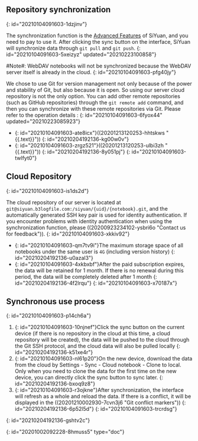 ## Repository synchronization
{: id="20210104091603-1dzjinv"}

The synchronization function is the [Advanced Features](https://b3log.org/siyuan/en/advanced_features.html) of SiYuan, and you need to pay to use it. After clicking the sync button on the interface, SiYuan will synchronize data through `git pull` and `git push`.
{: id="20210104091603-5xeizyz" updated="20210223100858"}

#Note#: WebDAV notebooks will not be synchronized because the WebDAV server itself is already in the cloud.
{: id="20210104091603-pfg40jy"}

We chose to use Git for version management not only because of the power and stability of Git, but also because it is open. So using our server cloud repository is not the only option. You can add other remote repositories (such as GitHub repositories) through the `git remote add` command, and then you can synchronize with these remote repositories via Git. Please refer to the operation details :
{: id="20210104091603-6fyox44" updated="20210223085923"}

* {: id="20210104091603-ate8icx"}((20201213120253-hhtskws "{{.text}}"))
  {: id="20210204192136-kg00w0v"}
* {: id="20210104091603-zrgz521"}((20201213120253-ulbi3zh "{{.text}}"))
  {: id="20210204192136-8y051pj"}
{: id="20210104091603-twlfyt0"}

## Cloud Repository
{: id="20210104091603-is1ds2d"}

The cloud repository of our server is located at `git@siyuan.b3logfile.com:/siyuan/{uid}/{notebook}.git`, and the automatically generated SSH key pair is used for identity authentication. If you encounter problems with identity authentication when using the synchronization function, please ((20200923234102-ysbri6o "Contact us for feedback")).
{: id="20210104091603-xkkiv92"}

* {: id="20210104091603-qm7tv9i"}The maximum storage space of all notebooks under the same user is `4G` (including version history)
  {: id="20210204192136-u0azal3"}
* {: id="20210104091603-4xkbxbf"}After the paid subscription expires, the data will be retained for 1 month. If there is no renewal during this period, the data will be completely deleted after 1 month
  {: id="20210204192136-4f2lrqu"}
{: id="20210104091603-x70187x"}

## Synchronous use process
{: id="20210104091603-p14ch6a"}

1. {: id="20210104091603-10njnef"}Click the sync button on the current device (if there is no repository in the cloud at this time, a cloud repository will be created), the data will be pushed to the cloud through the Git SSH protocol, and the cloud data will also be pulled locally
   {: id="20210204192136-k51xe4r"}
2. {: id="20210104091603-nl61p20"}On the new device, download the data from the cloud by Settings - Sync - Cloud notebook - Clone to local. Only when you need to clone the data for the first time on the new device, you can directly click the sync button to sync later.
   {: id="20210204192136-bxoq9z8"}
3. {: id="20210104091603-r3ojkne"}After synchronization, the interface will refresh as a whole and reload the data. If there is a conflict, it will be displayed in the ((20201210002930-7cvn3j6 "Git conflict markers"))
   {: id="20210204192136-6p52l5d"}
{: id="20210104091603-trcrdsg"}

{: id="20210204192136-gshtv2c"}


{: id="20201002092228-8hmuss5" type="doc"}
